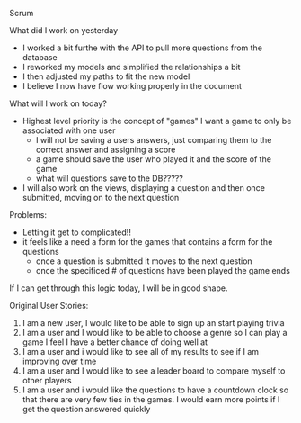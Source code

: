 Scrum

What did I work on yesterday

* I worked a bit furthe with the API to pull more questions from the database
* I reworked my models and simplified the relationships a bit
* I then adjusted my paths to fit the new model
* I believe I now have flow working properly in the document


What will I work on today?

* Highest level priority is the concept of "games"  I want a game to only be associated with one user
  - I will not be saving a users answers, just comparing them to the correct answer and assigning a score
  - a game should save the user who played it and the score of the game
  - what will questions save to the DB?????
* I will also work on the views, displaying a question and then once submitted, moving on to the next question

Problems:

* Letting it get to complicated!!
* it feels like a need a form for the games that contains a form for the questions
  - once a question is submitted it moves to the next question
  - once the specificed # of questions have been played the game ends

If I can get through this logic today, I will be in good shape.


Original User Stories:

  1. I am a new user, I would like to be able to sign up an start playing trivia
  2. I am a user and I would like to be able to choose a genre so I can play a game I feel I have a better chance of doing well at
  3. I am a user and i would like to see all of my results to see if I am improving over time
  4. I am a user and I would like to see a leader board to compare myself to other players
  5. I am a user and i would like the questions to have a countdown clock so that there are very few ties in the games.  I would earn more points if I get the question answered quickly















